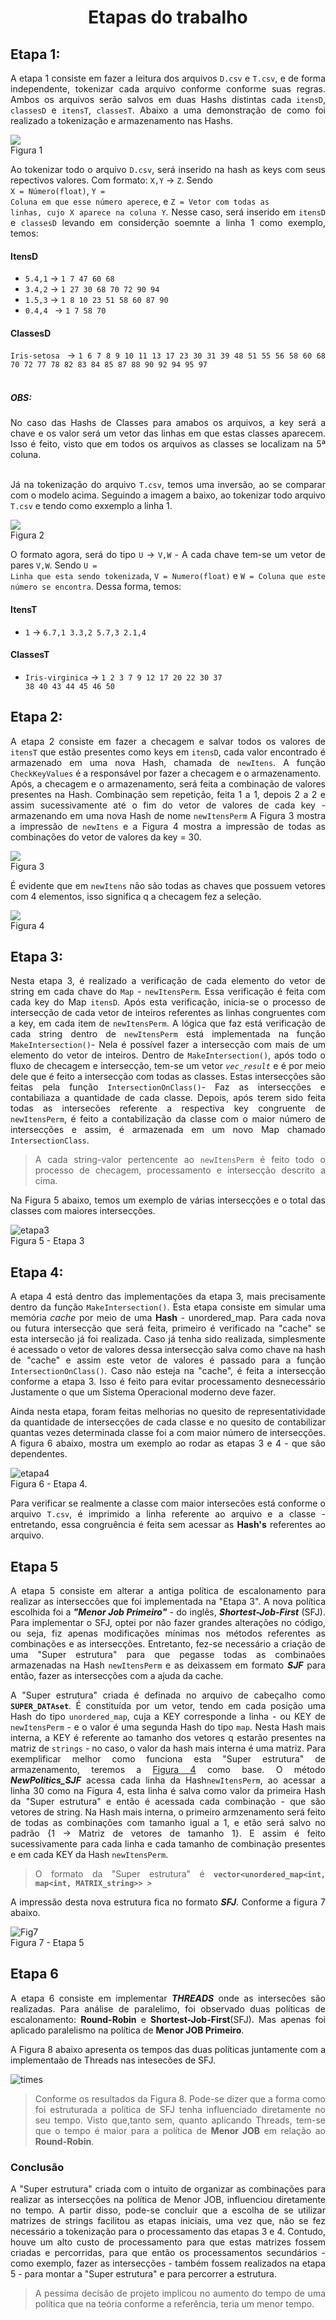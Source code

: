 <div align="justify">
<h1 align = "center">Etapas do trabalho</h1>

## Etapa 1:

<p align="justify">
  A etapa 1 consiste em fazer a leitura dos arquivos <code>D.csv</code> e <code>T.csv</code>, e de forma independente, tokenizar cada arquivo conforme conforme suas regras.
Ambos os arquivos serão salvos em duas Hashs distintas cada <code>itensD</code>, <code>classesD</code> e <code>itensT</code>, <code>classesT</code>. 
Abaixo a uma demonstração de como foi realizado a tokenização e armazenamento nas Hashs.

  <img src="./assets/exemplo_Dcsv.png"></img><br>Figura 1<br>
  
  Ao tokenizar todo o arquivo  <code>D.csv</code>, será inserido na hash as keys com seus repectivos valores. Com formato: <code>X,Y</code> -> <code>Z</code>. Sendo<br> <code>X = Número(float)</code>,  <code>Y = Coluna em que esse número aperece</code>, e <code>Z = Vetor com todas as linhas, cujo X aparece na coluna Y</code>.
  Nesse caso, será inserido em <code>itensD</code> e <code>classesD</code> levando em considerção soemnte a linha 1 como exemplo, temos:<br> 
 
 <h4>ItensD</h4>
 <ul>
  <li>
    <code>5.4,1</code> -> <code>1 7 47 60 68</code>
  </li>
  <li>
    <code>3.4,2</code> -> <code>1 27 30 68 70 72 90 94</code>
  </li>
  <li>
    <code>1.5,3</code> -> <code>1 8 10 23 51 58 60 87 90</code>
  </li>
  <li>
     <code>0.4,4 </code> -> <code>1 7 58 70</code>
  </li>
</ul>

 <h4>ClassesD</h4>
  <code>Iris-setosa </code> -> <code>1 6 7 8 9 10 11 13 17 23 30 31 39 48 51 55 56 58 60 68 70 72 77 78 82 83 84 85 87 88 90 92 94 95 97</code><br><br>
  
  <h5>OBS:</h5> No caso das Hashs de Classes para amabos os arquivos, a key será a chave e os valor será um vetor das linhas em que estas classes aparecem. Isso é feito, visto que em todos os arquivos as classes se localizam na 5ª coluna.<br><br>
  
  Já na tokenização do arquivo <code>T.csv</code>, temos uma inversão, ao se comparar com o modelo acima. Seguindo a imagem a baixo, ao tokenizar todo arquivo <code>T.csv</code> e tendo como exxemplo a linha 1.<br>
  
  <img src="./assets/exemplo_Tcsv.png"></img> <br>Figura 2<br>
  
  O formato agora, será do tipo <code>U</code> -> <code>V,W</code> - A cada chave tem-se um vetor de pares <code>V,W</code>. Sendo <code>U = Linha que esta sendo tokenizada</code>,  <code>V = Numero(float)</code> e  <code>W = Coluna que este número se encontra</code>. Dessa forma, temos:
  
   <h4>ItensT</h4>
   
   * <code>1</code> -> <code>6.7,1 3.3,2 5.7,3 2.1,4</code>
   
   <h4>ClassesT</h4>
   
   * <code>Iris-virginica</code> -> <code>1 2 3 7 9 12 17 20 22 30 37 38 40 43 44 45 46 50</code>
  
</p>

## Etapa 2: 

<p align="justify">
  A etapa 2 consiste em fazer a checagem e salvar todos os valores de <code>itensT</code> que estão presentes como keys em <code>itensD</code>, cada valor encontrado é armazenado em uma nova Hash, chamada de <code>newItens</code>. A função <code>CheckKeyValues</code> é a responsável por fazer a checagem e o armazenamento.<br>
 Após, a checagem e o armazenamento, será feita a combinação de valores presentes na Hash. Combinação sem repetição, feita 1 a 1, depois 2 a 2 e assim sucessivamente até o fim do vetor de valores de cada key - armazenando em uma nova Hash de nome <code>newItensPerm</code> A Figura 3 mostra a impressão de <code>newItens</code> e a Figura 4 mostra a impressão de todas as combinações do vetor de valores da key = 30.
  
  <img src="./assets/CheckItens.png"><br> Figura 3</img>
  
  É evidente que em <code>newItens</code> não são todas as chaves que possuem vetores com 4 elementos, isso significa q a checagem fez a seleção.<br>
  
  <img id="fig4" src="./assets/exemplo_combinacao.png"><br> Figura 4</img>
</p>

## Etapa 3:

  Nesta etapa 3, é realizado a verificação de cada elemento do vetor de string em cada chave do `Map` - <code>newItensPerm</code>. Essa verificação é feita com cada key do Map `itensD`. Após esta verificação, inicia-se o processo de intersecção de cada vetor de inteiros referentes as linhas congruentes com a key, em cada item de `newItensPerm`. A lógica que faz está verificação de cada string dentro de `newItensPerm` está implementada na função `MakeIntersection()`- Nela é possível fazer a intersecção com mais de um elemento do vetor de inteiros.
Dentro de `MakeIntersection()`, após todo o fluxo de checagem e intersecção, tem-se um vetor *`vec_result`* e é por meio dele que é feito a intersecção com todas as classes. Estas intersecções são feitas pela função `IntersectionOnClass()`- Faz as intersecções e contabiliaza a quantidade de cada classe.
Depois, após terem sido feita todas as intersecões referente a respectiva key congruente de `newItensPerm`, é feito a contabilização da classe com o maior número de intersecções e assim, é armazenada em um novo Map chamado `IntersectionClass`.
> A cada string-valor pertencente ao `newItensPerm` é feito todo o processo de checagem, processamento e intersecção descrito a cima.

Na Figura 5 abaixo, temos um exemplo de várias intersecções e o total das classes com maiores intersecções.

![etapa3](./assets/etapa3.png "etapa3.png")<br>Figura 5 - Etapa 3

## Etapa 4:

A etapa 4 está dentro das implementações da etapa 3, mais precisamente dentro da função `MakeIntersection()`. Esta etapa consiste em simular uma memória *cache* por meio de uma **Hash** - unordered_map. Para cada nova ou futura intersecção que será feita, primeiro é verificado na "cache" se esta intersecão já foi realizada. Caso já tenha sido realizada, simplesmente é acessado o vetor de valores dessa intersecção salva como chave na hash de "cache" e assim este vetor de valores é passado para a função `IntersectionOnClass()`. Caso não esteja na "cache", é feita a intersecção conforme a etapa 3. Isso é feito para evitar processamento desnecessário Justamente o que um Sistema Operacional moderno deve fazer.

Ainda nesta etapa, foram feitas melhorias no quesito de representatividade da quantidade de intersecções de cada classe e no quesito de contabilizar quantas vezes determinada classe foi a com maior número de intersecções. A figura 6  abaixo, mostra um exemplo ao rodar as etapas 3 e 4 - que são dependentes.

![etapa4](./assets/figura6.png "figura6.png")<br>Figura 6 - Etapa 4.

Para verificar se realmente a classe com maior intersecões está conforme o arquivo `T.csv`, é imprimido a linha referente ao arquivo e a classe - entretando, essa congruência é feita sem acessar as **Hash's** referentes ao arquivo.

## Etapa 5
A etapa 5 consiste em alterar a antiga política de escalonamento para realizar as interseccões que foi implementada na "Etapa 3". A nova política escolhida foi a ***"Menor Job Primeiro"*** - do inglês, ***Shortest-Job-First*** (SFJ). Para implementar o SFJ, optei por não fazer grandes alterações no código, ou seja, fiz apenas modificações mínimas nos métodos referentes as combinações e as intersecções. Entretanto, fez-se necessário a criação de uma "Super estrutura" para que pegasse todas as combinaões armazenadas na Hash `newItensPerm` e as deixassem em formato ***SJF*** para então, fazer as intersecções com a ajuda da cache.

A "Super estrutura" criada é definada no arquivo de cabeçalho como **`SUPER_DATAset`**. É constituída por um vetor, tendo em cada posição uma Hash do tipo `unordered_map`, cuja a KEY corresponde a linha - ou KEY de `newItensPerm` - e o valor é uma segunda Hash do tipo `map`. Nesta Hash mais interna, a KEY é referente ao tamanho dos vetores q estarão presentes na matriz de `strings` - no caso, o valor da hash mais interna é uma matriz. Para exemplificar melhor como funciona esta "Super estrutura" de armazenamento, teremos a [Figura 4](#fig4) como base. O método ***NewPolitics_SJF*** acessa cada linha da Hash`newItensPerm`, ao acessar a linha 30 como na Figura 4, esta linha é salva como valor da primeira Hash da "Super estrutura" e então é acessada cada combinação - que são vetores de string. Na Hash mais interna, o primeiro armzenamento será feito de todas as combinações com tamanho igual a 1, e etão será salvo no padrão {1 -> Matriz de vetores de tamanho 1}. E assim é feito sucessivamente para cada linha e cada tamanho de combinação presentes e em cada KEY da Hash `newItensPerm`.

> O formato da "Super estrutura" é **`vector<unordered_map<int, map<int, MATRIX_string>> >`**

A impressão desta nova estrutura fica no formato ***SFJ***. Conforme a figura 7 abaixo.

![Fig7](./assets/fig7_superData.png "fig7_superData.png")<br> Figura 7 - Etapa 5

## Etapa 6

A etapa 6 consiste em implementar ***THREADS***  onde as intersecões são realizadas. Para análise de paralelimo, foi observado duas políticas de escalonamento: **Round-Robin** e **Shortest-Job-First**(SFJ). Mas apenas foi aplicado paralelismo na política de **Menor JOB Primeiro**.


A Figura 8 abaixo apresenta os tempos das duas políticas juntamente com a implementaão de Threads nas intesecões de SFJ.

![times](./assets/times.png "times.png")

> Conforme os resultados da Figura 8. Pode-se dizer que a forma como foi estruturada a política de SFJ tenha influenciado diretamente no seu tempo. Visto que,tanto sem, quanto aplicando Threads, tem-se que o tempo é maior para a política de **Menor JOB** em relação ao **Round-Robin**.

### Conclusão

A "Super estrutura" criada com o intuito de organizar as combinações para realizar as intersecções na política de Menor JOB, influenciou diretamente no tempo. A partir disso, pode-se concluir que a escolha de se utilizar matrizes de strings facilitou as etapas iniciais, uma vez que, não se fez necessário a tokenização para o processamento das etapas 3 e 4. Contudo, houve um alto custo de processamento para que estas matrizes fossem criadas e percorridas, para que então os processamentos secundários - como exemplo, fazer as intersecções - também fossem realizados na etapa 5 - para montar a "Super estrutura" e para percorrer a estrutura.

> A pessíma decisão de projeto implicou no aumento do tempo de uma política que na teória conforme a referência, teria um menor tempo.

</div>
